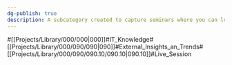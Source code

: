 ```yaml
---
dg-publish: true
description: A subcategory created to capture seminars where you can learn from a large group of people. For example, live sessions, etc.
---
```

#[[Projects/Library/000/000\|000]]#IT_Knowledge#[[Projects/Library/000/090/090\|090]]#External_Insights_an_Trends#[[Projects/Library/000/090/090.10/090.10\|090.10]]#Live_Session

